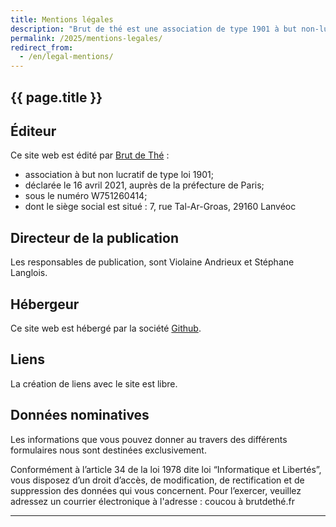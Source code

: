 ```yaml
---
title: Mentions légales
description: "Brut de thé est une association de type 1901 à but non-lucratif."
permalink: /2025/mentions-legales/
redirect_from:
  - /en/legal-mentions/
---
```


<section class="section">
<div class="wrapper" markdown="1">

# {{ page.title }}

## Éditeur

Ce site web est édité par [Brut de Thé](https://www.gongfucha.fr) :

* association à but non lucratif de type loi 1901;
* déclarée le 16 avril 2021, auprès de la préfecture de Paris;
* sous le numéro W751260414;
* dont le siège social est situé : 7, rue Tal-Ar-Groas, 29160 Lanvéoc

## Directeur de la publication

Les responsables de publication, sont Violaine Andrieux et Stéphane Langlois.

## Hébergeur

Ce site web est hébergé par la société [Github](https://fr.wikipedia.org/wiki/GitHub).

## Liens

La création de liens avec le site est libre.

## Données nominatives

Les informations que vous pouvez donner au travers des différents formulaires nous sont destinées exclusivement.

Conformément à l’article 34 de la loi 1978 dite loi “Informatique et Libertés”, vous disposez d’un droit d’accès, de modification, de rectification et de suppression des données qui vous concernent. Pour l’exercer, veuillez adressez un courrier électronique à l'adresse : coucou à brutdethé.fr

</div>
</section>

<hr class="wrapper">

